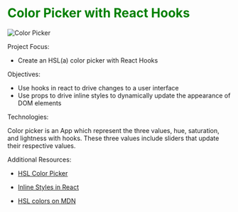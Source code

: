 # <font color="green"> Color Picker with React Hooks </font>

![Color Picker](./images/ColorPickerV.gif)

Project Focus:

- Create an HSL(a) color picker with React Hooks

Objectives:

- Use hooks in react to drive changes to a user interface
- Use props to drive inline styles to dynamically update the appearance of DOM elements

Technologies:

Color picker is an App which represent the three values, hue, saturation, and lightness with hooks. These three values include sliders that update their respective values.

Additional Resources:

- <a href=" https://hslpicker.com">HSL Color Picker</a>

- <a href="https://reactjs.org/docs/dom-elements.html#style">Inline Styles in React</a>

- <a href="https://developer.mozilla.org/en-US/docs/web/css/color_value">HSL colors on MDN</a>
